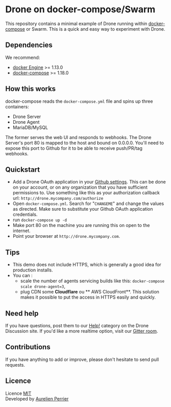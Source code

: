 # Drone on docker-compose/Swarm

This repository contains a minimal example of Drone running within [docker-compose](https://docs.docker.com/compose/overview/) or Swarm. This is a quick and easy way to experiment with Drone.
  
## Dependencies

We recommend:

* [docker Engine](https://docs.docker.com/engine/installation/) >= 1.13.0
* [docker-compose](https://docs.docker.com/compose/install/) >= 1.18.0

## How this works

docker-compose reads the `docker-compose.yml` file and spins up three containers:

* Drone Server
* Drone Agent
* MariaDB/MySQL

The former serves the web UI and responds to webhooks. The Drone Server's port 80 is mapped to the host and bound on 0.0.0.0. You'll need to expose this port to Github for it to be able to receive push/PR/tag webhooks.

## Quickstart

* Add a Drone OAuth application in your [Github settings](https://github.com/settings/profile). This can be done on your account, or on any organization that you have sufficient permissions to. Use something like this as your authorization callback url: `http://drone.mycompany.com/authorize`
* Open `docker-compose.yml`. Search for "`CHANGEME`" and change the values as directed. Make sure to substitute your Github OAuth application credentials.
* run `docker-compose up -d`
* Make port 80 on the machine you are running this on open to the internet.
* Point your browser at `http://drone.mycompany.com`.

## Tips

* This demo does not include HTTPS, which is generally a good idea for production installs.
* You can :
    * scale the number of agents servicing builds like this: `docker-compose scale drone-agent=3`,
    * plug CDN some **Cloudflare** ou ** AWS CloudFront**. This solution makes it possible to put the access in HTTPS easily and quickly.

## Need help

If you have questions, post them to our [Help!](https://discourse.drone.io) category on the Drone Discussion site. If you'd like a more realtime option, visit our [Gitter room](https://gitter.im/drone/drone).

## Contributions

If you have anything to add or improve, please don't hesitate to send
pull requests.

## Licence

Licence [MIT](http://opensource.org/licenses/mit-license.php)   
Developed by [Aurelien Perrier](http://about.me/perriea)